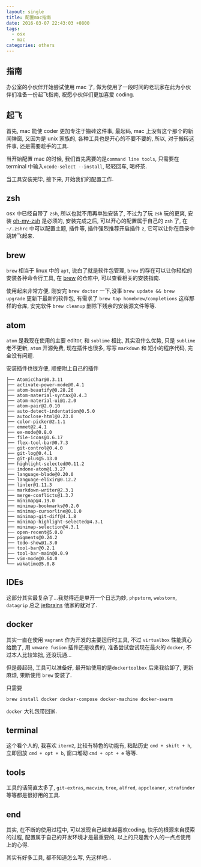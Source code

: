 ```yaml
---
layout: single
title: 配置mac指南
date: 2016-03-07 22:43:03 +0800
tags:
  - osx
  - mac
categories: others
---
```


## 指南

办公室的小伙伴开始尝试使用 mac 了, 做为使用了一段时间的老玩家在此为小伙伴们准备一份起飞指南, 祝愿小伙伴们更加喜爱 coding.

<!--more-->

## 起飞

首先, mac 能使 coder 更加专注于搬砖这件事, 最起码, mac 上没有这个那个的新闻弹窗, 又因为是 unix 家族的, 各种工具也是开心的不要不要的, 所以, 对于搬砖这件事, 还是需要趁手的工具.

当开始配置 mac 的时候, 我们首先需要的是`command line tools`, 只需要在 terminal 中输入`xcode-select --install`, 轻轻回车, 喝杯茶.

当工具安装完毕, 接下来, 开始我们的配置工作.

## zsh
osx 中已经自带了 `zsh`, 所以也就不用再单独安装了, 不过为了玩 `zsh` 玩的更爽, 安装 [oh-my-zsh](https://github.com/robbyrussell/oh-my-zsh) 是必须的, 安装完成之后, 可以开心的配置属于自己的 `zsh` 了, 在`~/.zshrc` 中可以配置主题, 插件等, 插件强烈推荐开启插件 `z`, 它可以让你在目录中跳转飞起来.

## brew
`brew` 相当于 linux 中的 `apt`, 说白了就是软件包管理, `brew` 的存在可以让你轻松的安装各种命令行工具, 在 [brew](https://github.com/Homebrew/homebrew) 的仓库中, 可以查看相关的安装指南.

使用起来非常方便, 刚安完 `brew doctor` 一下,没事 `brew update && brew upgrade` 更新下最新的软件包, 有需求了 `brew tap homebrew/completions` 这样那样的仓库, 安完软件 `brew cleanup` 删除下残余的安装源文件等等.

## atom
`atom` 是我现在使用的主要 editor, 和 `sublime` 相比, 其实没什么优势, 只是 `sublime` 老不更新, `atom` 开源免费, 现在插件也很多, 写写 `markdown` 和 短小的程序代码, 完全没有问题.

安装插件也很方便, 顺便附上自己的插件
```
├── AtomicChar@0.3.11
├── activate-power-mode@0.4.1
├── atom-beautify@0.28.26
├── atom-material-syntax@0.4.3
├── atom-material-ui@1.2.0
├── atom-pair@2.0.10
├── auto-detect-indentation@0.5.0
├── autoclose-html@0.23.0
├── color-picker@2.1.1
├── emmet@2.4.1
├── ex-mode@0.8.0
├── file-icons@1.6.17
├── flex-tool-bar@0.7.3
├── git-control@0.4.0
├── git-log@0.4.1
├── git-plus@5.13.0
├── highlight-selected@0.11.2
├── imdone-atom@1.3.27
├── language-blade@0.20.0
├── language-elixir@0.12.2
├── linter@1.11.3
├── markdown-writer@2.3.1
├── merge-conflicts@1.3.7
├── minimap@4.19.0
├── minimap-bookmarks@0.2.0
├── minimap-cursorline@0.1.0
├── minimap-git-diff@4.1.8
├── minimap-highlight-selected@4.3.1
├── minimap-selection@4.3.1
├── open-recent@5.0.0
├── pigments@0.24.2
├── todo-show@1.3.0
├── tool-bar@0.2.1
├── tool-bar-main@0.0.9
├── vim-mode@0.64.0
└── wakatime@5.0.8
```

## IDEs
这部分其实最复杂了...我觉得还是单开一个日志为妙, `phpstorm`, `webstorm`, `datagrip` 总之 [jetbrains](https://www.jetbrains.com/) 他家的就对了.

## docker
其实一直在使用 `vagrant` 作为开发的主要运行时工具, 不过 `virtualbox` 性能真心给跪了, 用 `vmware fusion` 插件还是收费的, 准备尝试尝试现在最火的 `docker`, 不过本人比较笨拙, 还没玩通...

但是最起码, 工具可以准备好, 最开始使用的是`dockertoolbox` 后来我给卸了, 更新麻烦, 果断使用 `brew` 安装了.

只需要
```
brew install docker docker-compose docker-machine docker-swarm
```
`docker` 大礼包带回家.

## terminal
这个看个人的, 我喜欢 `iterm2`, 比较有特色的功能有, 粘贴历史 `cmd + shift + h`, 立即回放 `cmd + opt + b`, 窗口堆砌 `cmd + opt + e` 等等.

## tools
工具的话简直太多了, `git-extras`, `macvim`, `tree`, `alfred`, `appcleaner`, `xtrafinder`等等都是很好用的工具.

## end
其实, 在不断的使用过程中, 可以发现自己越来越喜欢coding, 快乐的根源来自摸索的过程, 配置属于自己的开发环境才是最重要的, 以上的只是我个人的一点点使用上的心得.

其实有好多工具, 都不知道怎么写, 先这样吧...
